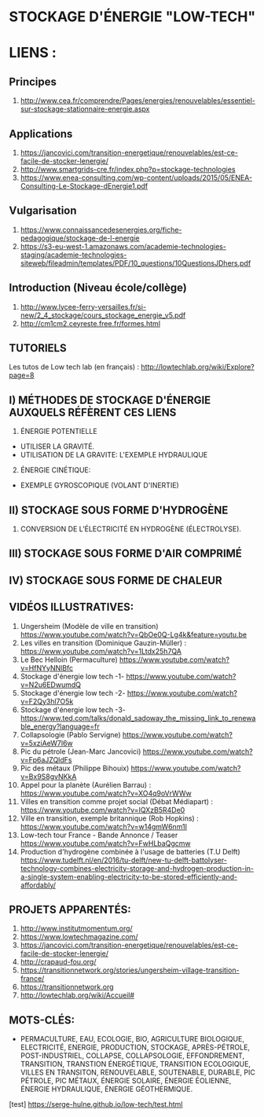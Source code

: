 STOCKAGE D'ÉNERGIE "LOW-TECH"
===


LIENS :
===

## Principes
1. <http://www.cea.fr/comprendre/Pages/energies/renouvelables/essentiel-sur-stockage-stationnaire-energie.aspx>

## Applications
1. <https://jancovici.com/transition-energetique/renouvelables/est-ce-facile-de-stocker-lenergie/>
2. <http://www.smartgrids-cre.fr/index.php?p=stockage-technologies>
3. <https://www.enea-consulting.com/wp-content/uploads/2015/05/ENEA-Consulting-Le-Stockage-dEnergie1.pdf>

## Vulgarisation
1. <https://www.connaissancedesenergies.org/fiche-pedagogique/stockage-de-l-energie>
2. <https://s3-eu-west-1.amazonaws.com/academie-technologies-staging/academie-technologies-siteweb/fileadmin/templates/PDF/10_questions/10QuestionsJDhers.pdf>

## Introduction (Niveau école/collège)
1. <http://www.lycee-ferry-versailles.fr/si-new/2_4_stockage/cours_stockage_energie_v5.pdf>
2. <http://cm1cm2.ceyreste.free.fr/formes.html>

## TUTORIELS
Les tutos de Low tech lab (en français) : <http://lowtechlab.org/wiki/Explore?page=8>

## I) MÉTHODES DE STOCKAGE D'ÉNERGIE AUXQUELS RÉFÈRENT CES LIENS

1. ÉNERGIE POTENTIELLE
  - UTILISER LA GRAVITÉ.
  - UTILISATION DE LA GRAVITE: L'EXEMPLE HYDRAULIQUE
2. ÉNERGIE CINÉTIQUE:
  - EXEMPLE GYROSCOPIQUE (VOLANT D'INERTIE)

## II) STOCKAGE SOUS FORME D'HYDROGÈNE
1. CONVERSION DE L’ÉLECTRICITÉ EN HYDROGÈNE (ÉLECTROLYSE).

## III) STOCKAGE SOUS FORME D'AIR COMPRIMÉ

## IV) STOCKAGE SOUS FORME DE CHALEUR



## VIDÉOS ILLUSTRATIVES:
 1. Ungersheim (Modèle de ville en transition) <https://www.youtube.com/watch?v=QbOe0Q-Lg4k&feature=youtu.be>
 2. Les villes en transition (Dominique Gauzin-Müller) :  <https://www.youtube.com/watch?v=1Ltdx25h7QA>
 3. Le Bec Helloin (Permaculture) <https://www.youtube.com/watch?v=HfNYyNNlBfc>
 4. Stockage d'énergie low tech -1- <https://www.youtube.com/watch?v=N2u6EDwumdQ>
 5. Stockage d'énergie low tech -2- <https://www.youtube.com/watch?v=F2Qy3hl7O5k>
 6. Stockage d'énergie low tech -3- <https://www.ted.com/talks/donald_sadoway_the_missing_link_to_renewable_energy?language=fr>
 7. Collapsologie (Pablo Servigne) <https://www.youtube.com/watch?v=5xziAeW7l6w>
 8. Pic du pétrole (Jean-Marc Jancovici) <https://www.youtube.com/watch?v=Fp6aJZQldFs>
 8. Pic des métaux (Philippe Bihouix) <https://www.youtube.com/watch?v=Bx9S8gvNKkA>
 10. Appel pour la planète (Aurélien Barrau) : <https://www.youtube.com/watch?v=XO4q9oVrWWw>
 11. Villes en transition comme projet social (Débat Médiapart) : <https://www.youtube.com/watch?v=IQXzB5R4De0>
 12. Ville en transition, exemple britannique (Rob Hopkins) : <https://www.youtube.com/watch?v=w14gmW6nm1I>
 13. Low-tech tour France - Bande Annonce / Teaser <https://www.youtube.com/watch?v=FwHLbaQgcmw>
 14. Production d'hydrogène combinée à l'usage de batteries (T.U Delft) <https://www.tudelft.nl/en/2016/tu-delft/new-tu-delft-battolyser-technology-combines-electricity-storage-and-hydrogen-production-in-a-single-system-enabling-electricity-to-be-stored-efficiently-and-affordably/>


## PROJETS APPARENTÉS:
1. <http://www.institutmomentum.org/>
2. <https://www.lowtechmagazine.com/>
3.  <https://jancovici.com/transition-energetique/renouvelables/est-ce-facile-de-stocker-lenergie/>
4. <http://crapaud-fou.org/>
5. <https://transitionnetwork.org/stories/ungersheim-village-transition-france/>
6. <https://transitionnetwork.org>
7. <http://lowtechlab.org/wiki/Accueil#>


## MOTS-CLÉS:
- PERMACULTURE, EAU,  ECOLOGIE, BIO, AGRICULTURE BIOLOGIQUE, ELECTRICITÉ, ENERGIE, PRODUCTION, STOCKAGE, APRÈS-PÉTROLE, POST-INDUSTRIEL, COLLAPSE, COLLAPSOLOGIE, EFFONDREMENT, TRANSITION, TRANSTION ÉNERGÉTIQUE, TRANSITION ECOLOGIQUE, VILLES EN TRANSITON, RENOUVELABLE, SOUTENABLE, DURABLE, PIC PÉTROLE, PIC MÉTAUX, ÉNERGIE SOLAIRE, ÉNERGIE ÉOLIENNE, ÉNERGIE HYDRAULIQUE, ÉNERGIE GÉOTHERMIQUE.

[test] <https://serge-hulne.github.io/low-tech/test.html>
